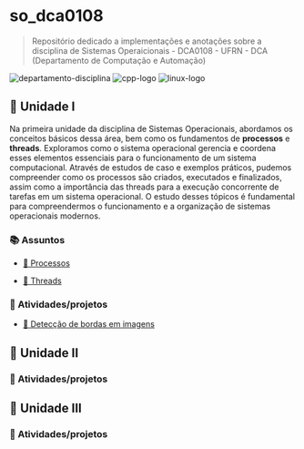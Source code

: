 # so_dca0108

> Repositório dedicado a implementações e anotações sobre a disciplina de Sistemas Operaicionais - DCA0108 - UFRN - DCA (Departamento de Computação e Automação)

![departamento-disciplina](https://img.shields.io/badge/dca-Sistemas_operacionais-blue?style=for-the-badge)
![cpp-logo](https://img.shields.io/badge/c++-black?style=for-the-badge)
![linux-logo](https://img.shields.io/badge/linux-yellow?style=for-the-badge&logo=linux&logoColor=black)

## 🚀 Unidade I

Na primeira unidade da disciplina de Sistemas Operacionais, abordamos os conceitos básicos dessa área, bem como os fundamentos de **processos** e **threads**. Exploramos como o sistema operacional gerencia e coordena esses elementos essenciais para o funcionamento de um sistema computacional. Através de estudos de caso e exemplos práticos, pudemos compreender como os processos são criados, executados e finalizados, assim como a importância das threads para a execução concorrente de tarefas em um sistema operacional. O estudo desses tópicos é fundamental para compreendermos o funcionamento e a organização de sistemas operacionais modernos.

### 📚 Assuntos

- [📝 Processos](https://github.com/CarlosG18/so_dca0108/blob/main/unidade1/assuntos/processos.md)

- [📝 Threads](https://github.com/CarlosG18/so_dca0108/blob/main/unidade1/assuntos/threads.md)

### 🎯 Atividades/projetos
- [📌 Detecção de bordas em imagens](https://github.com/CarlosG18/so_dca0108/blob/main/unidade1/u1t1/u1t1.md)

## 🚀 Unidade II

### 🎯 Atividades/projetos

## 🚀 Unidade III

### 🎯 Atividades/projetos